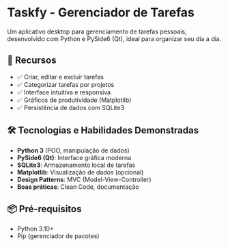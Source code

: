 # Taskfy - Gerenciador de Tarefas


Um aplicativo desktop para gerenciamento de tarefas pessoais, desenvolvido com Python e PySide6 (Qt), ideal para organizar seu dia a dia.

## 🚀 Recursos

- ✅ Criar, editar e excluir tarefas
- ✅ Categorizar tarefas por projetos
- ✅ Interface intuitiva e responsiva
- ✅ Gráficos de produtividade (Matplotlib)
- ✅ Persistência de dados com SQLite3

## 🛠️ Tecnologias e Habilidades Demonstradas

- **Python 3** (POO, manipulação de dados)
- **PySide6 (Qt)**: Interface gráfica moderna
- **SQLite3**: Armazenamento local de tarefas
- **Matplotlib**: Visualização de dados (opcional)
- **Design Patterns**: MVC (Model-View-Controller)
- **Boas práticas**: Clean Code, documentação

## 📦 Pré-requisitos

- Python 3.10+
- Pip (gerenciador de pacotes)

